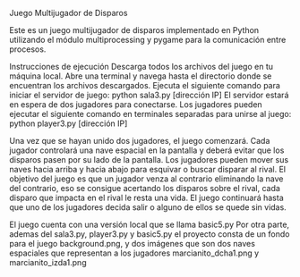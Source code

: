 Juego Multijugador de Disparos

Este es un juego multijugador de disparos implementado en Python utilizando el módulo multiprocessing y pygame para la comunicación entre procesos.

Instrucciones de ejecución
    Descarga todos los archivos del juego en tu máquina local.
    Abre una terminal y navega hasta el directorio donde se encuentran los archivos descargados.
    Ejecuta el siguiente comando para iniciar el servidor de juego:
          python sala3.py [dirección IP]
    El servidor estará en espera de dos jugadores para conectarse.
    Los jugadores pueden ejecutar el siguiente comando en terminales separadas para unirse al juego:
          python player3.py [dirección IP]
          
          
Una vez que se hayan unido dos jugadores, el juego comenzará. 
Cada jugador controlará una nave espacial en la pantalla y deberá evitar que los disparos pasen por su lado de la pantalla.
Los jugadores pueden mover sus naves hacia arriba y hacia abajo para esquivar o buscar disparar al rival.
El objetivo del juego es que un jugador venza al contrario eliminando la nave del contrario, eso se consigue acertando los disparos sobre el rival, cada disparo que impacta en el rival le resta una vida.
El juego continuará hasta que uno de los jugadores decida salir o alguno de ellos se quede sin vidas.

El juego cuenta con una versión local que se llama basic5.py
Por otra parte, ademas del sala3.py, player3.py y basic5.py el proyecto consta de un fondo para el juego background.png, y dos imágenes que son dos naves espaciales que representan a los jugadores marcianito_dcha1.png y marcianito_izda1.png
